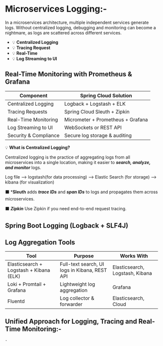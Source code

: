 # Microservices Logging:-

  In a microservices architecture, multiple independent services generate logs. Without centralized logging, debugging and monitoring can become a nightmare, as logs are scattered across different services.
  
 -  💡  **Centralized Logging** 
 -  💡  **Tracing Request** 
 -  💡  **Real-Time** 
 -  💡  **Log Streaming to UI** 

## Real-Time Monitoring with Prometheus & Grafana

| Component              | Spring Cloud Solution                  |
|------------------------|--------------------------------------|
| Centralized Logging    | Logback + Logstash + ELK             |
| Tracing Requests      | Spring Cloud Sleuth + Zipkin         |
| Real-Time Monitoring   | Micrometer + Prometheus + Grafana   |
| Log Streaming to UI    | WebSockets or REST API              |
| Security & Compliance  | Secure log storage & auditing       |

💡 **What is Centralized Logging?**

Centralized logging is the practice of aggregating logs from all microservices into a single location, making it easier to ***search, analyze, and monitor*** logs.

Log file --> logstash(for data processing) --> Elastic Search (for storage) --> kibana (for visualization)

⬛ ***Sleuth** adds ***trace IDs*** and ***span IDs*** to logs and propagates them across microservices.

⬛ ***Zipkin*** Use Zipkin if you need end-to-end request tracing.

## Spring Boot Logging (Logback + SLF4J)

## Log Aggregation Tools

| Tool                        | Purpose                    | Works With |
|-----------------------------|---------------------------|------------|
| Elasticsearch + Logstash + Kibana (ELK) | Full-text search, UI logs in Kibana, REST API | Elasticsearch, Logstash, Kibana |
| Loki + Promtail + Grafana   | Lightweight log aggregation | Grafana |
| Fluentd                     | Log collector & forwarder  | Elasticsearch, Cloud |


## Unified Approach for Logging, Tracing and Real-Time Monitoring:-
    - 
